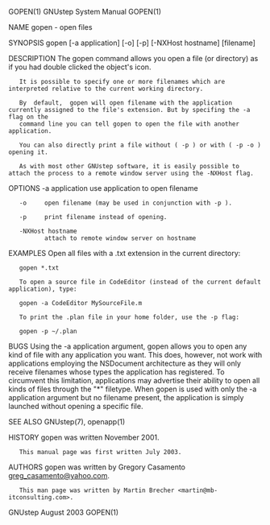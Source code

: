 GOPEN(1)                                                       GNUstep System Manual                                                      GOPEN(1)

NAME
       gopen - open files

SYNOPSIS
       gopen [-a application] [-o] [-p] [-NXHost hostname] [filename]

DESCRIPTION
       The gopen command allows you open a file (or directory) as if you had double clicked the object's icon.

       It is possible to specify one or more filenames which are interpreted relative to the current working directory.

       By  default,  gopen will open filename with the application currently assigned to the file's extension. But by specifing the -a flag on the
       command line you can tell gopen to open the file with another application.

       You can also directly print a file without ( -p ) or with ( -p -o ) opening it.

       As with most other GNUstep software, it is easily possible to attach the process to a remote window server using the -NXHost flag.

OPTIONS
       -a application
              use application to open filename

       -o     open filename (may be used in conjunction with -p ).

       -p     print filename instead of opening.

       -NXHost hostname
              attach to remote window server on hostname

EXAMPLES
       Open all files with a .txt extension in the current directory:

       gopen *.txt

       To open a source file in CodeEditor (instead of the current default application), type:

       gopen -a CodeEditor MySourceFile.m

       To print the .plan file in your home folder, use the -p flag:

       gopen -p ~/.plan

BUGS
       Using the -a application argument, gopen allows you to open any kind of file with any application you want. This does,  however,  not  work
       with applications employing the NSDocument architecture as they will only receive filenames whose types the application has registered.  To
       circumvent this limitation, applications may advertise their ability to open all kinds of files through the "*" filetype.   When  gopen  is
       used with only the -a application argument but no filename
        present, the application is simply launched without opening a specific file.

SEE ALSO
       GNUstep(7), openapp(1)

HISTORY
       gopen was written November 2001.

       This manual page was first written July 2003.

AUTHORS
       gopen was written by Gregory Casamento <greg_casamento@yahoo.com>.

       This man page was written by Martin Brecher <martin@mb-itconsulting.com>.

GNUstep                                                             August 2003                                                           GOPEN(1)

